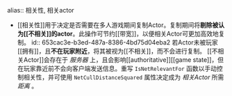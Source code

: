 alias:: 相关性, 相关actor

- [[相关性]]用于决定是否需要在多人游戏期间复制Actor。复制期间将**剔除被认为[[不相关]]的actor**。此操作可节约[[带宽]]，以便相关Actor可更加高效地复制。
  id:: 653cac3e-b3ed-487a-8386-4bd75d04eba2
  若Actor未被玩家[[拥有]]，且**不在玩家附近**，将其被视为[[不相关]]，而不会进行复制。
  [[不相关Actor]]会存在于 *服务器* 上，且会影响[[authoritative]][[game state]]，但在玩家靠近前不会向客户端发送信息。重写 `IsNetRelevantFor` 函数以手动控制相关性，并可使用 `NetCullDistanceSquared` 属性决定成为 *相关Actor* 所需 *距离* 。